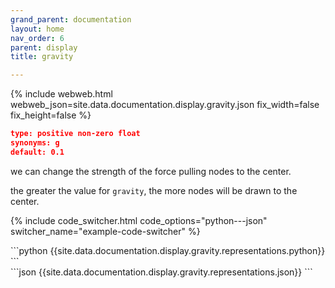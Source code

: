 ```yaml
---
grand_parent: documentation
layout: home
nav_order: 6
parent: display
title: gravity

---
```


{% include webweb.html webweb_json=site.data.documentation.display.gravity.json fix_width=false fix_height=false %}

```json
type: positive non-zero float
synonyms: g
default: 0.1
````
we can change the strength of the force pulling nodes to the center.



the greater the value for `gravity`, the more nodes will be drawn to the center.

{% include code_switcher.html code_options="python---json" switcher_name="example-code-switcher" %}
<div class='select-code-block example-code-switcher python-code-block select-code-block-visible'></div>
```python
{{site.data.documentation.display.gravity.representations.python}}
```
<div class='select-code-block example-code-switcher json-code-block'></div>
```json
{{site.data.documentation.display.gravity.representations.json}}
```